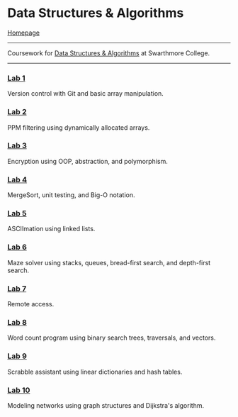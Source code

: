 # Data Structures & Algorithms
[Homepage](https://ethan-wit.github.io)

---

Coursework for [Data Structures & Algorithms](https://www.cs.swarthmore.edu/courses/CS35/S20/schedule.php) at Swarthmore College.

---

### [Lab 1](https://www.cs.swarthmore.edu/courses/CS35/S20/labs/01/)

Version control with Git and basic array manipulation.

### [Lab 2](https://www.cs.swarthmore.edu/courses/CS35/S20/labs/02/)

PPM filtering using dynamically allocated arrays.

### [Lab 3](https://www.cs.swarthmore.edu/courses/CS35/S20/labs/03/)

Encryption using OOP, abstraction, and polymorphism.

### [Lab 4](https://www.cs.swarthmore.edu/courses/CS35/S20/labs/04/)

MergeSort, unit testing, and Big-O notation.

### [Lab 5](https://www.cs.swarthmore.edu/courses/CS35/S20/labs/05/)

ASCIImation using linked lists.

### [Lab 6](https://www.cs.swarthmore.edu/courses/CS35/S20/labs/06/)

Maze solver using stacks, queues, bread-first search, and depth-first search.

### [Lab 7](https://www.cs.swarthmore.edu/courses/CS35/S20/labs/07/)

Remote access.

### [Lab 8](https://www.cs.swarthmore.edu/courses/CS35/S20/labs/08/)

Word count program using binary search trees, traversals, and vectors.

### [Lab 9](https://www.cs.swarthmore.edu/courses/CS35/S20/labs/09/)

Scrabble assistant using linear dictionaries and hash tables.

### [Lab 10](https://www.cs.swarthmore.edu/courses/CS35/S20/labs/10/)

Modeling networks using graph structures and Dijkstra's algorithm.
